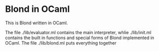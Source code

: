 # Blond in OCaml

This is Blond written in OCaml.

The file ./lib/evaluator.ml contains the main interpreter, whlie ./lib/init.ml contains
the built in functions and special forms of Blond implemented in OCaml. 
The file ./lib/blond.ml puts everything together
